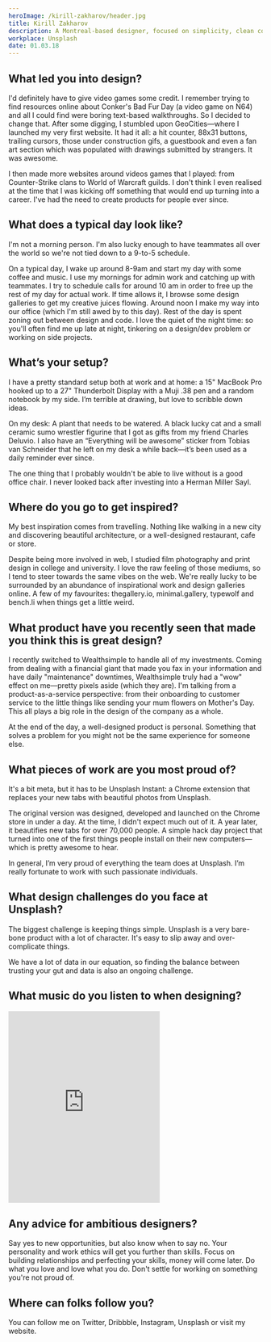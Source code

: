 ```yaml
---
heroImage: /kirill-zakharov/header.jpg
title: Kirill Zakharov
description: A Montreal-based designer, focused on simplicity, clean code and good typography.
workplace: Unsplash
date: 01.03.18
---
```


## What led you into design?
I'd definitely have to give video games some credit. I remember trying to find resources online about Conker's Bad Fur Day (a video game on N64) and all I could find were boring text-based walkthroughs. So I decided to change that. After some digging, I stumbled upon GeoCities—where I launched my very first website. It had it all: a hit counter, 88x31 buttons, trailing cursors, those under construction gifs, a guestbook and even a fan art section which was populated with drawings submitted by strangers. It was awesome.

I then made more websites around videos games that I played: from Counter-Strike clans to World of Warcraft guilds. I don't think I even realised at the time that I was kicking off something that would end up turning into a career. I've had the need to create products for people ever since.

## What does a typical day look like?
I'm not a morning person. I'm also lucky enough to have teammates all over the world so we're not tied down to a 9-to-5 schedule.

On a typical day, I wake up around 8-9am and start my day with some coffee and music. I use my mornings for admin work and catching up with teammates. I try to schedule calls for around 10 am in order to free up the rest of my day for actual work. If time allows it, I browse some design galleries to get my creative juices flowing. Around noon I make my way into our office (which I'm still awed by to this day). Rest of the day is spent zoning out between design and code. I love the quiet of the night time: so you'll often find me up late at night, tinkering on a design/dev problem or working on side projects.

## What’s your setup?
I have a pretty standard setup both at work and at home: a 15" MacBook Pro hooked up to a 27" Thunderbolt Display with a Muji .38 pen and a random notebook by my side. I’m terrible at drawing, but love to scribble down ideas.

On my desk: A plant that needs to be watered. A black lucky cat and a small ceramic sumo wrestler figurine that I got as gifts from my friend Charles Deluvio. I also have an “Everything will be awesome” sticker from Tobias van Schneider that he left on my desk a while back—it’s been used as a daily reminder ever since.

The one thing that I probably wouldn't be able to live without is a good office chair. I never looked back after investing into a Herman Miller Sayl.

## Where do you go to get inspired?
My best inspiration comes from travelling. Nothing like walking in a new city and discovering beautiful architecture, or a well-designed restaurant, cafe or store.

Despite being more involved in web, I studied film photography and print design in college and university. I love the raw feeling of those mediums, so I tend to steer towards the same vibes on the web. We're really lucky to be surrounded by an abundance of inspirational work and design galleries online. A few of my favourites: thegallery.io, minimal.gallery, typewolf and bench.li when things get a little weird.

## What product have you recently seen that made you think this is great design?
I recently switched to Wealthsimple to handle all of my investments. Coming from dealing with a financial giant that made you fax in your information and have daily "maintenance" downtimes, Wealthsimple truly had a "wow" effect on me—pretty pixels aside (which they are). I'm talking from a product-as-a-service perspective: from their onboarding to customer service to the little things like sending your mum flowers on Mother's Day. This all plays a big role in the design of the company as a whole.

At the end of the day, a well-designed product is personal. Something that solves a problem for you might not be the same experience for someone else.

## What pieces of work are you most proud of?
It's a bit meta, but it has to be Unsplash Instant: a Chrome extension that replaces your new tabs with beautiful photos from Unsplash.

The original version was designed, developed and launched on the Chrome store in under a day. At the time, I didn't expect much out of it. A year later, it beautifies new tabs for over 70,000 people. A simple hack day project that turned into one of the first things people install on their new computers—which is pretty awesome to hear.

In general, I’m very proud of everything the team does at Unsplash. I’m really fortunate to work with such passionate individuals.

## What design challenges do you face at Unsplash?
The biggest challenge is keeping things simple. Unsplash is a very bare-bone product with a lot of character. It's easy to slip away and over-complicate things.

We have a lot of data in our equation, so finding the balance between trusting your gut and data is also an ongoing challenge.

## What music do you listen to when designing?

<iframe src="https://open.spotify.com/embed/user/interfacelovers/playlist/7x2bpK1JZ4FX5N8JwcXCw3" width="300" height="380" frameborder="0" allowtransparency="true" allow="encrypted-media"></iframe>

## Any advice for ambitious designers?
Say yes to new opportunities, but also know when to say no.
Your personality and work ethics will get you further than skills.
Focus on building relationships and perfecting your skills, money will come later.
Do what you love and love what you do. Don't settle for working on something you're not proud of.

## Where can folks follow you?
You can follow me on Twitter, Dribbble, Instagram, Unsplash or visit my website.




